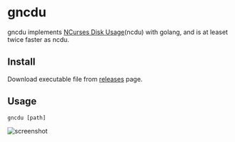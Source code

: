 # gncdu

gncdu implements [NCurses Disk Usage](https://dev.yorhel.nl/ncdu)(ncdu) with golang, and is at leaset twice faster as ncdu.

## Install

Download executable file from [releases](https://github.com/bastengao/gncdu/releases) page.

## Usage

    gncdu [path]

![screenshot](http://bastengao.com/images/others/gncdu-screenshot.png)

